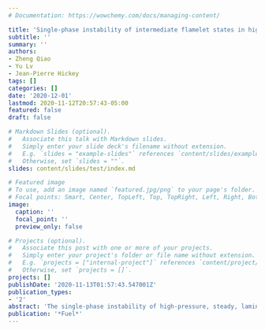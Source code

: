 ```yaml
---
# Documentation: https://wowchemy.com/docs/managing-content/

title: 'Single-phase instability of intermediate flamelet states in high-pressure combustion'
subtitle: ''
summary: ''
authors:
- Zheng Qiao
- Yu Lv
- Jean-Pierre Hickey
tags: []
categories: []
date: '2020-12-01'
lastmod: 2020-11-12T20:57:43-05:00
featured: false
draft: false

# Markdown Slides (optional).
#   Associate this talk with Markdown slides.
#   Simply enter your slide deck's filename without extension.
#   E.g. `slides = "example-slides"` references `content/slides/example-slides.md`.
#   Otherwise, set `slides = ""`.
slides: content/slides/test/index.md

# Featured image
# To use, add an image named `featured.jpg/png` to your page's folder.
# Focal points: Smart, Center, TopLeft, Top, TopRight, Left, Right, BottomLeft, Bottom, BottomRight.
image:
  caption: ''
  focal_point: ''
  preview_only: false

# Projects (optional).
#   Associate this post with one or more of your projects.
#   Simply enter your project's folder or file name without extension.
#   E.g. `projects = ["internal-project"]` references `content/project/deep-learning/index.md`.
#   Otherwise, set `projects = []`.
projects: []
publishDate: '2020-11-13T01:57:43.547001Z'
publication_types:
- '2'
abstract: 'The single-phase instability of high-pressure, steady, laminar counterflow diffusion flame is studied using the Vapor–Liquid Equilibrium (VLE) theory. The a posteriori study focuses on the identification of the potentially unstable regions emerging throughout the full combustion states represented by the high-pressure counterflow diffusion flame solution; a specific emphasis is placed on the middle branch solutions which are characteristic of intermediary combustion states. The a posteriori analysis provides useful bounds on the multicomponent phase separation. We use a mixture-fraction space flamelet formulation with real-fluid thermodynamics; the results compare favorably to both a spatial-based flamelet and a two-dimensional direct numerical simulations (DNS) solution, at high-pressure conditions. The a posteriori, single-phase instability for a high-pressure LO2/GH2 flame is investigated by investigating the effects of operating pressure and inlet temperature on the flame structure; then the analysis is extended to a LO2/GCH4 flame to evaluate the fuel effect. It is found that a single-phase instability can appear at both the fuel and oxidizer inlets, and its location and extent is determined by the water vapor concentration and, more importantly, temperature. For the flamelets in the upper burning branch, the size and location of unstable region is nearly invariant to the scalar dissipation rate, while for the flamelets in the middle branch, the instability region near the fuel inlet expands significantly with the decrease of chemical reactivity.'
publication: '*Fuel*'
---
```

